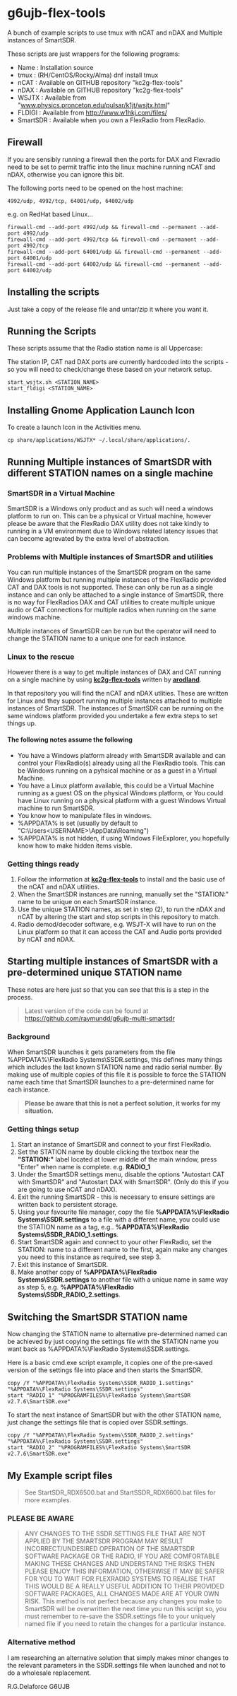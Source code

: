 # g6ujb-flex-tools

A bunch of example scripts to use tmux with nCAT and nDAX and Multiple instances of SmartSDR.

These scripts are just wrappers for the following programs:

- Name : Installation source
- tmux : (RH/CentOS/Rocky/Alma) dnf install tmux
- nCAT : Available on GITHUB repository "kc2g-flex-tools"
- nDAX : Available on GITHUB repository "kc2g-flex-tools"
- WSJTX : Available from "www.physics.pronceton.edu/pulsar/k1jt/wsjtx.html"
- FLDIGI : Available from http://www.w1hkj.com/files/
- SmartSDR : Available when you own a FlexRadio from FlexRadio.

## Firewall

If you are sensibly running a firewall then the ports for DAX and Flexradio need to be set to permit traffic into the linux
machine running nCAT and nDAX, otherwise you can ignore this bit.

The following ports need to be opened on the host machine:

    4992/udp, 4992/tcp, 64001/udp, 64002/udp

e.g. on RedHat based Linux...

    firewall-cmd --add-port 4992/udp && firewall-cmd --permanent --add-port 4992/udp
    firewall-cmd --add-port 4992/tcp && firewall-cmd --permanent --add-port 4992/tcp
    firewall-cmd --add-port 64001/udp && firewall-cmd --permanent --add-port 64001/udp
    firewall-cmd --add-port 64002/udp && firewall-cmd --permanent --add-port 64002/udp

## Installing the scripts

Just take a copy of the release file and untar/zip it where you want it.

## Running the Scripts

These scripts assume that the Radio station name is all Uppercase:

The station IP, CAT nad DAX ports are currently hardcoded into the scripts - so you will need to check/change these based
on your network setup.

    start_wsjtx.sh <STATION_NAME>
    start_fldigi <STATION_NAME>

## Installing Gnome Application Launch Icon

To create a launch Icon in the Activities menu.

    cp share/applications/WSJTX* ~/.local/share/applications/.

## Running Multiple instances of SmartSDR with different STATION names on a single machine

### SmartSDR in a Virtual Machine

SmartSDR is a Windows only product and as such will need a windows platform to run on. This can be a physical or Virtual machine, however please be aware that the FlexRadio DAX utility does not take kindly to running in a VM environment due to Windows related latency issues that can become agrevated by the extra level of abstraction.

### Problems with Multiple instances of SmartSDR and utilities

You can run multiple instances of the SmartSDR program on the same Windows platform but running multiple instances of the FlexRadio provided CAT and DAX tools is not supported. These can only be run as a single instance and can only be attached to a single instance of SmartSDR, there is no way for FlexRadios DAX and CAT utilities to create multiple unique audio or CAT connections for multiple radios when running on the same windows machine.

Multiple instances of SmartSDR can be run but the operator will need to change the STATION name to a unique one for each instance.

### Linux to the rescue

However there is a way to get multiple instances of DAX and CAT running on a single machine by using **[kc2g-flex-tools](https://github.com/kc2g-flex-tools)** written by **[arodland](https://github.com/arodland)**.

In that repository you will find the nCAT and nDAX utlities. These are written for Linux and they support running multiple instances attached to multiple instances of SmartSDR. The instances of SmartSDR can be running on the same windows platform provided you undertake a few extra steps to set things up.

#### The following notes assume the following

- You have a Windows platform already with SmartSDR available and can control your FlexRadio(s) already using all the FlexRadio tools. This can be Windows running on a pyhsical machine or as a guest in a Virtual Machine.
- You have a Linux platform available, this could be a Virtual Machine running as a guest OS on the physical Windows platform, or You could have Linux running on a physical platform with a guest Windows Virtual machine to run SmartSDR.
- You know how to manipulate files in windows.
- %APPDATA% is set (usually by default to "C:\Users\<USERNAME>\AppData\Roaming")
- %APPDATA% is not hidden, if using Windows FileExplorer, you hopefully know how to make hidden items visble.

### Getting things ready

 1. Follow the information at **[kc2g-flex-tools](https://github.com/kc2g-flex-tools)** to install and the basic use of the nCAT and nDAX utilities.
 2. When the SmartSDR instances are running, manually set the "STATION:" name to be unique on each SmartSDR instance.
 3. Use the unique STATION names, as set in step (2), to run the nDAX and nCAT by altering the start and stop scripts in this repository to match.
 4. Radio demod/decoder software, e.g. WSJT-X will have to run on the Linux platform so that it can access the CAT and Audio ports provided by nCAT and nDAX.

## Starting multiple instances of SmartSDR with a pre-determined unique STATION name

These notes are here just so that you can see that this is a step in the process.

> Latest version of the code can be found at <https://github.com/raymundd/g6ujb-multi-smartsdr>

### Background

When SmartSDR launches it gets parameters from the file %APPDATA%\FlexRadio Systems\SSDR.settings, this defines many things which includes the last known STATION name and radio serial number. By making use of multiple copies of this file it is possible to force the STATION name each time that SmartSDR launches to a pre-determined name for each instance.

> **Please be aware that this is not a perfect solution, it works for my situation.**

### Getting things setup

1. Start an instance of SmartSDR and connect to your first FlexRadio.
2. Set the STATION name by double clicking the textbox near the **"STATION:"** label located at lower middle of the main window, press "Enter" when name is complete. e.g. **RADIO_1**
3. Under the SmartSDR settings menu, disable the options "Autostart CAT with SmartSDR" and "Autostart DAX with SmartSDR". (Only do this if you are going to use nCAT and nDAX).
4. Exit the running SmartSDR - this is necessary to ensure settings are written back to persistent storage.
5. Using your favourite file manager, copy the file **%APPDATA%\FlexRadio Systems\SSDR.settings** to a file with a different name, you could use the STATION name as a tag, e.g.. **%APPDATA%\FlexRadio Systems\SSDR_RADIO_1.settings**.
6. Start SmartSDR again and connect to your other FlexRadio, set the STATION: name to a different name to the first, again make any changes you need to this instance as required, see step 3.
7. Exit this instance of SmartSDR.
8. Make another copy of **%APPDATA%\FlexRadio Systems\SSDR.settings** to another file with a unique name in same way as step 5, e.g. **%APPDATA%\FlexRadio Systems\SSDR_RADIO_2.settings**.

## Switching the SmartSDR STATION name

Now changing the STATION name to alternative pre-determined named can be achieved by just copying the settings file with the STATION name you want back as %APPDATA%\FlexRadio Systems\SSDR.settings.

Here is a basic cmd.exe script example, it copies one of the pre-saved version of the settings file into place and then starts the SmartSDR.

    copy /Y "%APPDATA%\FlexRadio Systems\SSDR_RADIO_1.settings" "%APPDATA%\FlexRadio Systems\SSDR.settings"
    start "RADIO_1" "%PROGRAMFILES%\FlexRadio Systems\SmartSDR v2.7.6\SmartSDR.exe"

To start the next instance of SmartSDR but with the other STATION name, just change the settings file that is copied over SSDR.settings.

    copy /Y "%APPDATA%\FlexRadio Systems\SSDR_RADIO_2.settings" "%APPDATA%\FlexRadio Systems\SSDR.settings"
    start "RADIO_2" "%PROGRAMFILES%\FlexRadio Systems\SmartSDR v2.7.6\SmartSDR.exe"

## My Example script files

> See StartSDR_RDX6500.bat and StartSSDR_RDX6600.bat files for more examples.

### PLEASE BE AWARE

> ANY CHANGES TO THE SSDR.SETTINGS FILE THAT ARE NOT APPLIED BY THE SMARTSDR PROGRAM MAY RESULT INCORRECT/UNDESIRED OPERATION OF THE SMARTSDR SOFTWARE PACKAGE OR THE RADIO, IF YOU ARE COMFORTABLE MAKING THESE CHANGES AND UNDERSTAND THE RISKS THEN PLEASE ENJOY THIS INFORMATION, OTHERWISE IT MAY BE SAFER FOR YOU TO WAIT FOR FLEXRADIO SYSTEMS TO REALISE THAT THIS WOULD BE A REALLY USEFUL ADDITION TO THEIR PROVIDED SOFTWARE PACKAGES, ALL CHANGES MADE ARE AT YOUR OWN RISK.
> This method is not perfect because any changes you make to SmartSDR will be overwritten the next time you run this script so, you must remember to re-save the SSDR.settings file to your uniquely named file if you need to retain the changes for a particular instance.

### Alternative method

I am researching an alternative solution that simply makes minor changes to the relevant parameters in the SSDR.settings file when launched and not to do a wholesale replacement.

R.G.Delaforce
G6UJB
